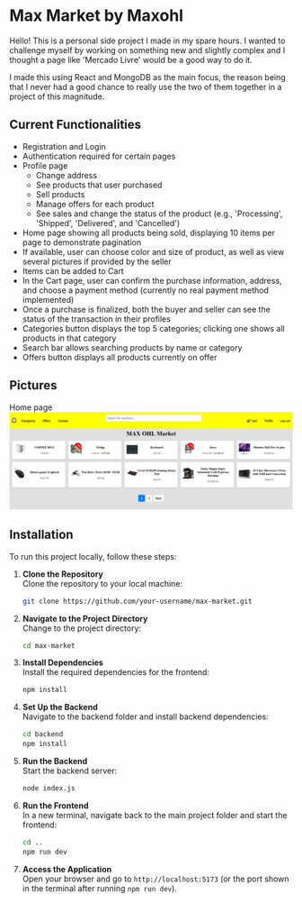 # Max Market by Maxohl

Hello! This is a personal side project I made in my spare hours. I wanted to challenge myself by working on something new and slightly complex and I thought a page like 'Mercado Livre' would be a good way to do it.

I made this using React and MongoDB as the main focus, the reason being that I never had a good chance to really use the two of them together in a project of this magnitude.

## Current Functionalities

- Registration and Login
- Authentication required for certain pages
- Profile page
  - Change address
  - See products that user purchased
  - Sell products
  - Manage offers for each product
  - See sales and change the status of the product (e.g., 'Processing', 'Shipped', 'Delivered', and 'Cancelled')
- Home page showing all products being sold, displaying 10 items per page to demonstrate pagination
- If available, user can choose color and size of product, as well as view several pictures if provided by the seller
- Items can be added to Cart
- In the Cart page, user can confirm the purchase information, address, and choose a payment method (currently no real payment method implemented)
- Once a purchase is finalized, both the buyer and seller can see the status of the transaction in their profiles
- Categories button displays the top 5 categories; clicking one shows all products in that category
- Search bar allows searching products by name or category
- Offers button displays all products currently on offer

## Pictures

Home page
![Screenshot Home page](https://raw.githubusercontent.com/Maxohl/max-market/main/public/image.png)

## Installation

To run this project locally, follow these steps:

1. **Clone the Repository**  
   Clone the repository to your local machine:
   ```bash
   git clone https://github.com/your-username/max-market.git
   ```

2. **Navigate to the Project Directory**  
   Change to the project directory:
   ```bash
   cd max-market
   ```

3. **Install Dependencies**  
   Install the required dependencies for the frontend:
   ```bash
   npm install
   ```

4. **Set Up the Backend**  
   Navigate to the backend folder and install backend dependencies:
   ```bash
   cd backend
   npm install
   ```

5. **Run the Backend**  
   Start the backend server:
   ```bash
   node index.js
   ```

6. **Run the Frontend**  
   In a new terminal, navigate back to the main project folder and start the frontend:
   ```bash
   cd ..
   npm run dev
   ```

7. **Access the Application**  
   Open your browser and go to `http://localhost:5173` (or the port shown in the terminal after running `npm run dev`).
